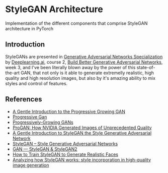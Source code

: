 # StyleGAN Architecture
Implementation of the different components that comprise StyleGAN architecture in PyTorch

## Introduction

StyleGANs are presented in [Generative Adversarial Networks Specialization](https://www.coursera.org/specializations/generative-adversarial-networks-gans) by [Deeplearning.ai](https://www.deeplearning.ai/), course 2, [Build Better Generative Adversarial Networks](https://www.coursera.org/learn/build-better-generative-adversarial-networks-gans), week 3, and I've been literally blown away by the power of this state-of-the-art GAN, that not only is it able to generate extremelly realistic, high quality and high resolution images, but also by it's amazing ability to mix styles and control of features.

## References
- [A Gentle Introduction to the Progressive Growing GAN](https://machinelearningmastery.com/introduction-to-progressive-growing-generative-adversarial-networks/)
- [Progressive Gan](https://medium.com/@EricKuy/progressive-gan-dd7cadb17dc4)
- [Progressively-Growing GANs](https://towardsdatascience.com/progressively-growing-gans-9cb795caebee)
- [ProGAN: How NVIDIA Generated Images of Unprecedented Quality](https://towardsdatascience.com/progan-how-nvidia-generated-images-of-unprecedented-quality-51c98ec2cbd2)
- [A Gentle Introduction to StyleGAN the Style Generative Adversarial Network](https://machinelearningmastery.com/introduction-to-style-generative-adversarial-network-stylegan/)
- [StyleGAN – Style Generative Adversarial Networks](https://www.geeksforgeeks.org/stylegan-style-generative-adversarial-networks/)
- [GAN — StyleGAN & StyleGAN2](https://jonathan-hui.medium.com/gan-stylegan-stylegan2-479bdf256299)
- [How to Train StyleGAN to Generate Realistic Faces](https://towardsdatascience.com/how-to-train-stylegan-to-generate-realistic-faces-d4afca48e705)
- [Analyzing how StyleGAN works: style incorporation in high-quality image generation](https://towardsdatascience.com/analyzing-how-stylegan-works-style-incorporation-in-high-quality-image-generation-80a29227075b)